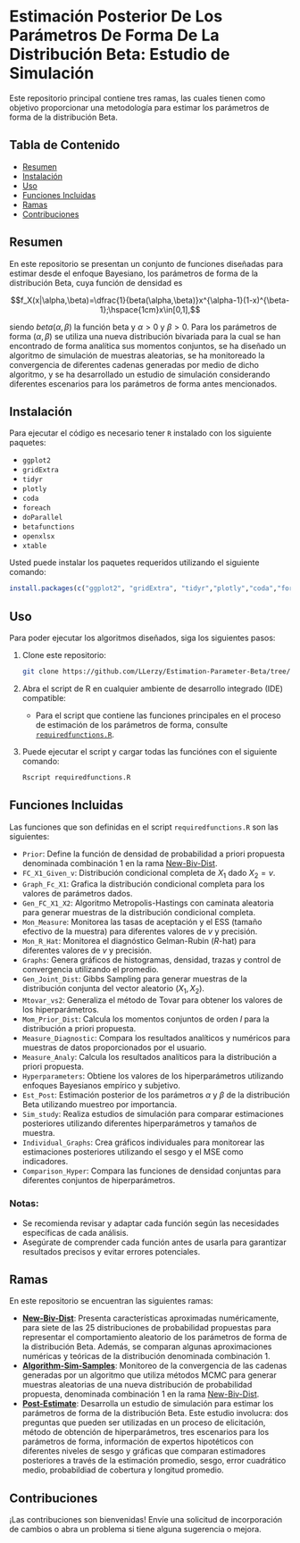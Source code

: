 # Estimación Posterior De Los Parámetros De Forma De La Distribución Beta: Estudio de Simulación

Este repositorio principal contiene tres ramas, las cuales tienen como objetivo proporcionar una metodología para estimar los parámetros de forma de la distribución Beta.

## Tabla de Contenido

-   [Resumen](#resumen)
-   [Instalación](#instalación)
-   [Uso](#uso)
-   [Funciones Incluidas](#funciones-incluidas)
-   [Ramas](#ramas)
-   [Contribuciones](#contribuciones)

## Resumen

En este repositorio se presentan un conjunto de funciones diseñadas para estimar desde el enfoque Bayesiano, los parámetros de forma de la distribución Beta, cuya función de densidad es

$$f_X(x|\alpha,\beta)=\dfrac{1}{beta(\alpha,\beta)}x^{\alpha-1}(1-x)^{\beta-1};\hspace{1cm}x\in[0,1],$$

siendo $beta(\alpha,\beta)$ la función beta y $\alpha>0$ y $\beta>0$. Para los parámetros de forma $(\alpha,\beta)$ se utiliza una nueva distribución bivariada para la cual se han encontrado de forma analítica sus momentos conjuntos, se ha diseñado un algoritmo de simulación de muestras aleatorias, se ha monitoreado la convergencia de diferentes cadenas generadas por medio de dicho algoritmo, y se ha desarrollado un estudio de simulación considerando diferentes escenarios para los parámetros de forma antes mencionados.

## Instalación

Para ejecutar el código es necesario tener `R` instalado con los siguiente paquetes: 

- `ggplot2` 
- `gridExtra` 
- `tidyr` 
- `plotly` 
- `coda` 
- `foreach` 
- `doParallel` 
- `betafunctions` 
- `openxlsx` 
- `xtable`

Usted puede instalar los paquetes requeridos utilizando el siguiente comando:

``` r
install.packages(c("ggplot2", "gridExtra", "tidyr","plotly","coda","foreach","doParallel","betafunctions","openxlsx","xtable"))
```

## Uso

Para poder ejecutar los algoritmos diseñados, siga los siguientes pasos:

1.  Clone este repositorio:

    ``` bash
    git clone https://github.com/LLerzy/Estimation-Parameter-Beta/tree/main.git
    ```

2.  Abra el script de R en cualquier ambiente de desarrollo integrado (IDE) compatible:

    -   Para el script que contiene las funciones principales en el proceso de estimación de los parámetros de forma, consulte [`requiredfunctions.R`](https://github.com/LLerzy/Estimation-Parameter-Beta/blob/Post-Estimate/requiredfunctions.R).

3.  Puede ejecutar el script y cargar todas las funciónes con el siguiente comando: 

    ``` bash
    Rscript requiredfunctions.R
    ```

## Funciones Incluidas

Las funciones que son definidas en el script `requiredfunctions.R` son las siguientes:

-   `Prior`: Define la función de densidad de probabilidad a priori propuesta denominada combinación 1 en la rama [New-Biv-Dist](https://github.com/LLerzy/Estimation-Parameter-Beta/tree/New-Biv-Dist).
-   `FC_X1_Given_v`: Distribución condicional completa de $X_1$ dado $X_2 = v$.
-   `Graph_Fc_X1`: Grafica la distribución condicional completa para los valores de parámetros dados.
-   `Gen_FC_X1_X2`: Algoritmo Metropolis-Hastings con caminata aleatoria para generar muestras de la distribución condicional completa.
-   `Mon_Measure`: Monitorea las tasas de aceptación y el ESS (tamaño efectivo de la muestra) para diferentes valores de $v$ y precisión.
-   `Mon_R_Hat`: Monitorea el diagnóstico Gelman-Rubin ($R$-hat) para diferentes valores de $v$ y precisión.
-   `Graphs`: Genera gráficos de histogramas, densidad, trazas y control de convergencia utilizando el promedio.
-   `Gen_Joint_Dist`: Gibbs Sampling para generar muestras de la distribución conjunta del vector aleatorio $(X_1,X_2)$.
-   `Mtovar_vs2`: Generaliza el método de Tovar para obtener los valores de los hiperparámetros.
-   `Mom_Prior_Dist`: Calcula los momentos conjuntos de orden $l$ para la distribución a priori propuesta.
-   `Measure_Diagnostic`: Compara los resultados analíticos y numéricos para muestras de datos proporcionados por el usuario.
-   `Measure_Analy`: Calcula los resultados analíticos para la distribución a priori propuesta.
-   `Hyperparameters`: Obtiene los valores de los hiperparámetros utilizando enfoques Bayesianos empírico y subjetivo.
-   `Est_Post`: Estimación posterior de los parámetros $\alpha$ y $\beta$ de la distribución Beta utilizando muestreo por importancia.
-   `Sim_study`: Realiza estudios de simulación para comparar estimaciones posteriores utilizando diferentes hiperparámetros y tamaños de muestra.
-   `Individual_Graphs`: Crea gráficos individuales para monitorear las estimaciones posteriores utilizando el sesgo y el MSE como indicadores.
-   `Comparison_Hyper`: Compara las funciones de densidad conjuntas para diferentes conjuntos de hiperparámetros.

### Notas:

-   Se recomienda revisar y adaptar cada función según las necesidades específicas de cada análisis.
-   Asegúrate de comprender cada función antes de usarla para garantizar resultados precisos y evitar errores potenciales.

## Ramas

En este repositorio se encuentran las siguientes ramas:

-   [**New-Biv-Dist**](https://github.com/LLerzy/Estimation-Parameter-Beta/tree/New-Biv-Dist): Presenta características aproximadas numéricamente, para siete de las 25 distribuciones de probabilidad propuestas para representar el comportamiento aleatorio de los parámetros de forma de la distribución Beta. Además, se comparan algunas aproximaciones numéricas y teóricas de la distribución denominada combinación 1.
-   [**Algorithm-Sim-Samples**](https://github.com/LLerzy/Estimation-Parameter-Beta/tree/Algorithm-Sim-Samples): Monitoreo de la convergencia de las cadenas generadas por un algoritmo que utiliza métodos MCMC para generar muestras aleatorias de una nueva distribución de probabilidad propuesta, denominada combinación 1 en la rama [New-Biv-Dist](https://github.com/LLerzy/Estimation-Parameter-Beta/tree/New-Biv-Dist).
-   [**Post-Estimate**](https://github.com/LLerzy/Estimation-Parameter-Beta/tree/Post-Estimate): Desarrolla un estudio de simulación para estimar los parámetros de forma de la distribución Beta. Este estudio involucra: dos preguntas que pueden ser utilizadas en un proceso de elicitación, método de obtención de hiperparámetros, tres escenarios para los parámetros de forma, información de expertos hipotéticos con diferentes niveles de sesgo y gráficas que comparan estimadores posteriores a través de la estimación promedio, sesgo, error cuadrático medio, probabildiad de cobertura y longitud promedio.

## Contribuciones

¡Las contribuciones son bienvenidas! Envíe una solicitud de incorporación de cambios o abra un problema si tiene alguna sugerencia o mejora.
